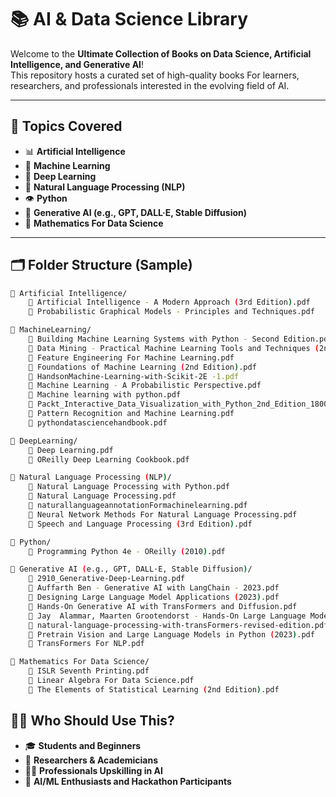 # 📚 AI & Data Science Library

Welcome to the **Ultimate Collection of Books on Data Science, Artificial Intelligence, and Generative AI**!  
This repository hosts a curated set of high-quality books For learners, researchers, and professionals interested in the evolving field of AI.

---

## 🚀 Topics Covered

- 📊 **Artificial Intelligence**
- 🤖 **Machine Learning**
- 🧠 **Deep Learning**
- 🧾 **Natural Language Processing (NLP)**
- 👁️ **Python**
- 🌈 **Generative AI (e.g., GPT, DALL·E, Stable Diffusion)**
- 🧮 **Mathematics For Data Science**

---

## 🗂️ Folder Structure (Sample)

```bash
📁 Artificial Intelligence/
    📕 Artificial Intelligence - A Modern Approach (3rd Edition).pdf
    📕 Probabilistic Graphical Models - Principles and Techniques.pdf

📁 MachineLearning/
    📕 Building Machine Learning Systems with Python - Second Edition.pdf
    📕 Data Mining - Practical Machine Learning Tools and Techniques (2nd Edition).pdf
    📕 Feature Engineering For Machine Learning.pdf
    📕 Foundations of Machine Learning (2nd Edition).pdf
    📕 HandsonMachine-Learning-with-Scikit-2E -1.pdf
    📕 Machine Learning - A Probabilistic Perspective.pdf
    📕 Machine learning with python.pdf
    📕 Packt_Interactive_Data_Visualization_with_Python_2nd_Edition_1800200943.pdf
    📕 Pattern Recognition and Machine Learning.pdf
    📕 pythondatasciencehandbook.pdf

📁 DeepLearning/
    📕 Deep Learning.pdf
    📕 OReilly Deep Learning Cookbook.pdf

📁 Natural Language Processing (NLP)/
    📕 Natural Language Processing with Python.pdf
    📕 Natural Language Processing.pdf
    📕 naturallanguageannotationFormachinelearning.pdf
    📕 Neural Network Methods For Natural Language Processing.pdf
    📕 Speech and Language Processing (3rd Edition).pdf

📁 Python/
    📕 Programming Python 4e - OReilly (2010).pdf

📁 Generative AI (e.g., GPT, DALL·E, Stable Diffusion)/
    📕 2910_Generative-Deep-Learning.pdf
    📕 Auffarth Ben - Generative AI with LangChain - 2023.pdf
    📕 Designing Large Language Model Applications (2023).pdf
    📕 Hands-On Generative AI with TransFormers and Diffusion.pdf
    📕 Jay  Alammar, Maarten Grootendorst - Hands-On Large Language Models.pdf
    📕 natural-language-processing-with-transFormers-revised-edition.pdf
    📕 Pretrain Vision and Large Language Models in Python (2023).pdf
    📕 TransFormers For NLP.pdf

📁 Mathematics For Data Science/
    📕 ISLR Seventh Printing.pdf
    📕 Linear Algebra For Data Science.pdf
    📕 The Elements of Statistical Learning (2nd Edition).pdf
```

## 👨‍💻 Who Should Use This?

- 🎓 **Students and Beginners**
- 🔬 **Researchers & Academicians**
- 🧑‍💼 **Professionals Upskilling in AI**
- 🚀 **AI/ML Enthusiasts and Hackathon Participants**
